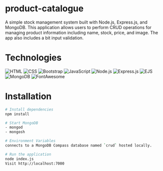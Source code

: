 # product-catalogue
 
A simple stock management system built with Node.js, Express.js, and MongoDB. This application allows users to perform CRUD operations for managing product information including name, stock, price, and image. The app also includes a bit input validation.

# Technologies
![HTML](https://img.shields.io/badge/HTML-E34F26?style=flat-square&logo=html5&logoColor=ffffff)
![CSS](https://img.shields.io/badge/CSS-1572B6?style=flat-square&logo=css3&logoColor=ffffff)
![Bootstrap](https://img.shields.io/badge/Bootstrap-7952B3?style=flat-square&logo=bootstrap&logoColor=ffffff)
![JavaScript](https://img.shields.io/badge/JavaScript-F7DF1E?style=flat-square&logo=javascript&logoColor=000000)
![Node.js](https://img.shields.io/badge/Node.js-339933?style=flat-square&logo=nodedotjs&logoColor=white)
![Express.js](https://img.shields.io/badge/Express.js-000000?style=flat-square&logo=express&logoColor=white)
![EJS](https://img.shields.io/badge/EJS-023430?style=flat-square&logo=ejs&logoColor=ffffff)
![MongoDB](https://img.shields.io/badge/MongoDB-47A248?style=flat-square&logo=mongodb&logoColor=ffffff)
![FontAwesome](https://img.shields.io/badge/Font%20Awesome-339AF0?style=flat-square&logo=fontawesome&logoColor=ffffff)

# Installation
```bash
# Install dependencies
npm install

# Start MongoDB
- mongod
- mongosh

# Environment Variables 
connects to a MongoDB Compass database named `crud` hosted locally.

# Run the application
node index.js
Visit http://localhost:7000 
```
